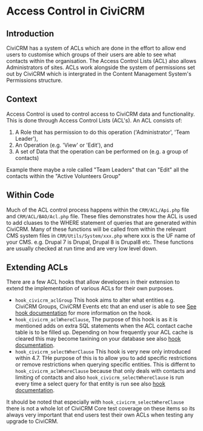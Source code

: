 # Access Control in CiviCRM

## Introduction

CiviCRM has a system of ACLs which are done in the effort to allow end users to customise which groups of their users are able to see what contacts within the organisation. The Access Control Lists (ACL) also allows Administrators of sites. ACLs work alongside the system of permissions set out by CiviCRM which is intergrated in the Content Management System's Permissions structure. 

## Context

Access Control is used to control access to CiviCRM data and functionality. This is done through Access Control Lists (ACL's). An ACL consists of:

1. A Role that has permission to do this operation ('Administrator', 'Team Leader'),
2. An Operation (e.g. 'View' or 'Edit'), and
3. A set of Data that the operation can be performed on (e.g. a group of contacts)

Example there maybe a role called "Team Leaders" that can "Edit" all the contacts within the "Active Volunteers Group"

## Within Code

Much of the ACL control process happens within the `CRM/ACL/Api.php` file and `CRM/ACL/BAO/Acl.php` file. These files demonstrates how the ACL is used to add cluases to the WHERE statement of queries that are generated within CiviCRM. Many of these functions will be called from within the relevant CMS system files in `CRM/Utils/System/xxx.php` where xxx is the UF name of your CMS. e.g. Drupal 7 is Drupal, Drupal 8 is Drupal8 etc. These functions are usually checked at run time and are very low level down. 

## Extending ACLs

There are a few ACL hooks that allow developers in their extension to extend the implementation of various ACLs for their own purposes. 
 - `hook_civicrm_aclGroup` This hook aims to alter what entities e.g. CiviCRM Groups, CiviCRM Events etc that an end user is able to see [See hook documentation](/hooks/hook_civicrm_aclGroup.md) for more information on the hook. 
 - `hook_civicrm_aclWhereClause`, The purpose of this hook is as it is mentioned adds on extra SQL statements when the ACL contact cache table is to be filled up. Depending on how frequently your ACL cache is cleared this may become taxining on your database see also [hook documentation](/hooks/hook_civicrm_aclWhereClause.md). 
 - `hook_civicrm_selectWherClause` This hook is very new only introduced within 4.7. THe purpose of this is to allow you to add specific restrictions or remove restrictions when querying specific entities. This is differnt to `hook_civicrm_aclWhereClause` because that only deals with contacts and limiting of contacts and also `hook_civicrm_selectWhereClause` is run every time a select query for that entity is run see also [hook documentation](/hooks/hook_civicrm_selectWhereClause.md). 

It should be noted that especially with `hook_civicrm_selectWhereClause` there is not a whole lot of CiviCRM Core test coverage on these items so its always very important that end users test their own ACLs when testing any upgrade to CiviCRM.
